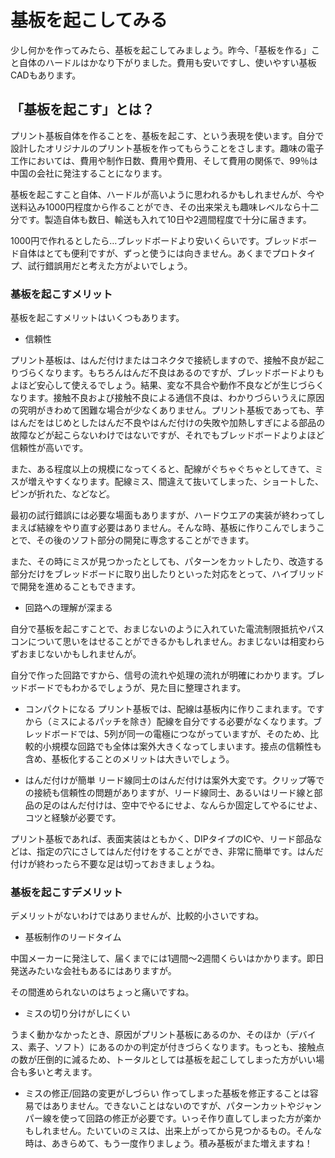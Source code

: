 # 基板を起こしてみる

少し何かを作ってみたら、基板を起こしてみましょう。昨今、「基板を作る」こと自体のハードルはかなり下がりました。費用も安いですし、使いやすい基板CADもあります。

## 「基板を起こす」とは？
プリント基板自体を作ることを、基板を起こす、という表現を使います。自分で設計したオリジナルのプリント基板を作ってもらうことをさします。趣味の電子工作においては、費用や制作日数、費用や費用、そして費用の関係で、99％は中国の会社に発注することになります。

基板を起こすこと自体、ハードルが高いように思われるかもしれませんが、今や送料込み1000円程度から作ることができ、その出来栄えも趣味レベルなら十二分です。製造自体も数日、輸送も入れて10日や2週間程度で十分に届きます。

1000円で作れるとしたら…ブレッドボードより安いくらいです。ブレッドボード自体はとても便利ですが、ずっと使うには向きません。あくまでプロトタイプ、試行錯誤用だと考えた方がよいでしょう。

### 基板を起こすメリット
基板を起こすメリットはいくつもあります。

* 信頼性

プリント基板は、はんだ付けまたはコネクタで接続しますので、接触不良が起こりづらくなります。もちろんはんだ不良はあるのですが、ブレッドボードよりもよほど安心して使えるでしょう。結果、変な不具合や動作不良などが生じづらくなります。接触不良および接触不良による通信不良は、わかりづらいうえに原因の究明がきわめて困難な場合が少なくありません。プリント基板であっても、芋はんだをはじめとしたはんだ不良やはんだ付けの失敗や加熱しすぎによる部品の故障などが起こらないわけではないですが、それでもブレッドボードよりよほど信頼性が高いです。

また、ある程度以上の規模になってくると、配線がぐちゃぐちゃとしてきて、ミスが増えやすくなります。配線ミス、間違えて抜いてしまった、ショートした、ピンが折れた、などなど。

最初の試行錯誤には必要な場面もありますが、ハードウエアの実装が終わってしまえば結線をやり直す必要はありません。そんな時、基板に作りこんでしまうことで、その後のソフト部分の開発に専念することができます。

また、その時にミスが見つかったとしても、パターンをカットしたり、改造する部分だけをブレッドボードに取り出したりといった対応をとって、ハイブリッドで開発を進めることもできます。

* 回路への理解が深まる

自分で基板を起こすことで、おまじないのように入れていた電流制限抵抗やパスコンについて思いをはせることができるかもしれません。おまじないは相変わらずおまじないかもしれませんが。

自分で作った回路ですから、信号の流れや処理の流れが明確にわかります。ブレッドボードでもわかるでしょうが、見た目に整理されます。

* コンパクトになる
プリント基板では、配線は基板内に作りこまれます。ですから（ミスによるパッチを除き）配線を自分でする必要がなくなります。ブレッドボードでは、5列が同一の電極につながっていますが、そのため、比較的小規模な回路でも全体は案外大きくなってしまいます。接点の信頼性も含め、基板化することのメリットは大きいでしょう。

* はんだ付けが簡単
リード線同士のはんだ付けは案外大変です。クリップ等での接続も信頼性の問題がありますが、リード線同士、あるいはリード線と部品の足のはんだ付けは、空中でやるにせよ、なんらか固定してやるにせよ、コツと経験が必要です。

プリント基板であれば、表面実装はともかく、DIPタイプのICや、リード部品などは、指定の穴にさしてはんだ付けをすることができ、非常に簡単です。はんだ付けが終わったら不要な足は切っておきましょうね。

### 基板を起こすデメリット
デメリットがないわけではありませんが、比較的小さいですね。

* 基板制作のリードタイム

中国メーカーに発注して、届くまでには1週間～2週間くらいはかかります。即日発送みたいな会社もあるにはありますが。

その間進められないのはちょっと痛いですね。

* ミスの切り分けがしにくい

うまく動かなかったとき、原因がプリント基板にあるのか、そのほか（デバイス、素子、ソフト）にあるのかの判定が付きづらくなります。もっとも、接触点の数が圧倒的に減るため、トータルとしては基板を起こしてしまった方がいい場合も多いと考えます。

* ミスの修正/回路の変更がしづらい
作ってしまった基板を修正することは容易ではありません。できないことはないのですが、パターンカットやジャンパー線を使って回路の修正が必要です。いっそ作り直してしまった方が楽かもしれません。たいていのミスは、出来上がってから見つかるもの。そんな時は、あきらめて、もう一度作りましょう。積み基板がまた増えますね！

